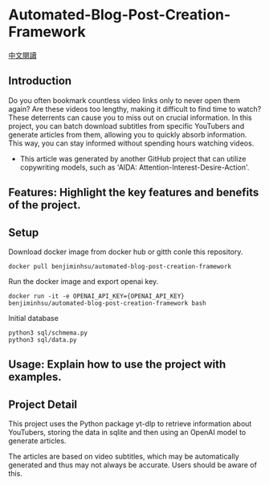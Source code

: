 # Automated-Blog-Post-Creation-Framework
[中文閱讀](docs/README_ZH.md)
## Introduction
Do you often bookmark countless video links only to never open them again? Are these videos too lengthy, making it difficult to find time to watch? These deterrents can cause you to miss out on crucial information. In this project, you can batch download subtitles from specific YouTubers and generate articles from them, allowing you to quickly absorb information. This way, you can stay informed without spending hours watching videos.

* This article was generated by another GitHub project that can utilize copywriting models, such as 'AIDA: Attention-Interest-Desire-Action'.
## Features: Highlight the key features and benefits of the project.

## Setup
Download docker image from docker hub or gitth conle this repository.

    docker pull benjiminhsu/automated-blog-post-creation-framework

Run the docker image and export openai key.

    docker run -it -e OPENAI_API_KEY={OPENAI_API_KEY} benjiminhsu/automated-blog-post-creation-framework bash

Initial database 

    python3 sql/schmema.py
    python3 sql/data.py
    


## Usage: Explain how to use the project with examples.


## Project Detail
This project uses the Python package yt-dlp to retrieve information about YouTubers, storing the data in sqlite and then using an OpenAI model to generate articles.

The articles are based on video subtitles, which may be automatically generated and thus may not always be accurate. Users should be aware of this.